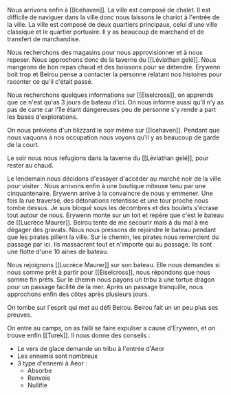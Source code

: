 Nous arrivons enfin à [[Icehaven]]. La ville est composé de chalet.
Il est difficile de naviguer dans la ville donc nous laissons le chariot à l'entrée de la ville.
La ville est composé de deux quartiers principaux, celui d'une ville classique et le quartier portuaire. Il y as beaucoup de marchand et de transfert de marchandise.

Nous recherchons des magasins pour nous approvisionner et à nous reposer. Nous approchons donc de la taverne du [[Léviathan gelé]]. Nous mangeons de bon repas chaud et des boissons pour se détendre. Erywenn boit trop et Beirou pense a contacter la personne relatant nos histoires pour raconter ce qu'il c'était passé.

Nous recherchons quelques informations sur [[Eiselcross]], on apprends que ce n'est qu'as 3 jours de bateau d'ici. On nous informe aussi qu'il n'y as pas de carte car l'île étant dangereuses peu de personne s'y rende a part les bases d'explorations.

On nous préviens d'un blizzard le soir même sur [[Icehaven]]. Pendant que nous vaquons à nos occupation nous voyons qu'il y as beaucoup de garde de la court.

Le soir nous nous refugions dans la taverne du [[Léviathan gelé]], pour rester au chaud.

Le lendemain nous décidons d'essayer d'accéder au marché noir de la ville pour visiter . Nous arrivons enfin à une boutique miteuse tenu par une cinquantenaire.  Erywenn arrive à la convaincre de nous y emmener.
Une fois la rue traversé, des détonations retentisse et une tour proche nous tombe dessus. Je suis bloqué sous les décombres et des boulets s'écrase tout autour de nous. Erywenn monte sur un toit et repère que c'est le bateau de [[Lucrèce Maurer]]. Beirou tente de me secourir mais à du mal à me dégager des gravats. Nous nous pressons de rejoindre le bateau pendant que les pirates pillent la ville. Sur le chemin, les pirates nous remercient du passage par ici. Ils massacrent tout et n'importe qui au passage. Ils sont une flotte d'une 10 aines de bateau. 

Nous rejoignons [[Lucrèce Maurer]] sur son bateau. Elle nous demandes si nous somme prêt à partir pour [[Eiselcross]], nous répondons que nous somme fin prêts.
Sur le chemin nous payons  un tribu à une tortue dragon pour un passage facilité de la mer. Après un passage tranquille, nous approchons enfin des côtes après plusieurs jours.

On tombe sur l'esprit qui met au défi Beirou. Beirou fait un un peu plus ses preuves.

On entre au camps, on as failli se faire expulser a cause d'Erywenn, et on trouve enfin [[Torek]].
Il nous donne des conseils :
- Le vers de glace demande un tribu à l'entrée d'Aeor
- Les ennemis sont nombreux
- 3 type d'ennemi à Aeor :
	- Absorbe
	- Renvoie
	- Nullifie

